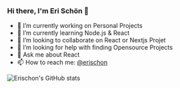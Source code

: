 ### Hi there, I'm Eri Schön 👋


- 🔭 I’m currently working on Personal Projects
- 🌱 I’m currently learning Node.js & React
- 👯 I’m looking to collaborate on React or Nextjs Projet
- 🤔 I’m looking for help with finding Opensource Projects
- 💬 Ask me about React
- 📫 How to reach me: [@erischon](https://twitter.com/erischon)


![Erischon's GitHub stats](https://github-readme-stats.vercel.app/api?username=erischon&show_icons=true&theme=dark)
